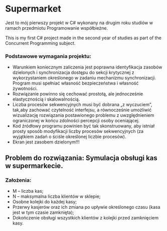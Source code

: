 # Supermarket
Jest to mój pierwszy projekt w C# wykonany na drugim roku studiów w ramach przedmiotu Programowanie współbieżne.

This is my first C# project made in the second year of studies as part of the Concurrent Programming subject.
### Podstawowe wymagania projektu:
* Warunkiem koniecznym zaliczenia jest poprawna identyfikacja zasobów dzielonych i synchronizacja dostępu do sekcji krytycznej z wykorzystaniem określonego w zadaniu mechanizmu synchronizacji. Program musi spełniać własność bezpieczeństwa i własność żywotności.
* Rozwiązanie powinno się cechować prostotą, ale jednocześnie elastycznością i skalowalnością. 
* Liczba procesów sekwencyjnych musi być dobrana „z wyczuciem”, tak,aby zachować czytelność interfejsu, a równocześnie umożliwić wizualizację rozwiązania postawionego   problemu z uwzględnieniem ograniczonej w końcu zdolności percepcji osoby oceniającej.
* Kod źródłowy programu powinien być tak skonstruowany, aby istniał prosty sposób modyfikacji liczby procesów sekwencyjnych (za wyjątkiem zadań o ściśle określonej liczbie procesów).
* Ekran jest zasobem dzielonym!!!

## Problem do rozwiązania: **Symulacja obsługi kas w supermarkecie**.
### Założenia:
* M – liczba kas;
* N – maksymalna liczba klientów w sklepie;
* Osobne kolejki do każdej kasy;
* Przerwy kasjerów oraz ich zmiana po upływie określonego czasu (kasa jest w tym czasie zamknięta);
* Dokończenie obsługi wszystkich klientów z kolejki przed zamknięciem kasy.
